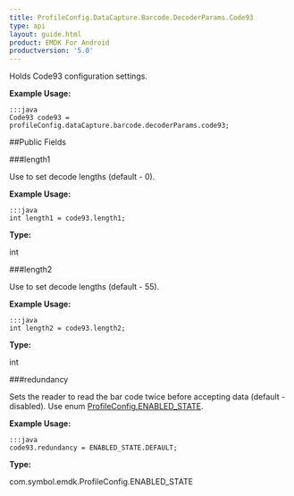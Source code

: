 ```yaml
---
title: ProfileConfig.DataCapture.Barcode.DecoderParams.Code93
type: api
layout: guide.html
product: EMDK For Android
productversion: '5.0'
---
```



Holds Code93 configuration settings. 
 
 

**Example Usage:**
	
	:::java	
	Code93 code93 = profileConfig.dataCapture.barcode.decoderParams.code93;


##Public Fields

###length1

Use to set decode lengths (default - 0). 
 
 

**Example Usage:**
	
	:::java	
	int length1 = code93.length1;


**Type:**

int

###length2

Use to set decode lengths (default - 55). 
 
 

**Example Usage:**
	
	:::java	
	int length2 = code93.length2;


**Type:**

int

###redundancy

Sets the reader to read the bar code twice before accepting data (default - disabled). 
 Use enum [ ProfileConfig.ENABLED_STATE](../ProfileConfig-ENABLED_STATE). 
 
 

**Example Usage:**
	
	:::java	
	code93.redundancy = ENABLED_STATE.DEFAULT;


**Type:**

com.symbol.emdk.ProfileConfig.ENABLED_STATE


